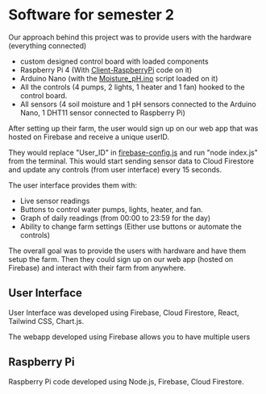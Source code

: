 # Software for semester 2

Our approach behind this project was to provide users with the hardware (everything connected)
- custom designed control board with loaded components
- Raspberry Pi 4 (With [Client-RaspberryPi](https://github.com/brycesilan/CSUS-Senior-Project/tree/main/Software/Client-RaspberryPi) code on it)
- Arduino Nano (with the [Moisture_pH.ino](Software/Arduino/Moisture_pH/Moisture_pH.ino) script loaded on it)
- All the controls (4 pumps, 2 lights, 1 heater and 1 fan) hooked to the control board.
- All sensors (4 soil moisture and 1 pH sensors connected to the Arduino Nano, 1 DHT11 sensor connected to Raspberry Pi)

After setting up their farm, the user would sign up on our web app that was hosted on Firebase and receive a unique userID.

They would replace "User_ID" in [firebase-config.js](Software/Client-RaspberryPi/firebase-config.js) and run "node index.js" from the terminal.
This would start sending sensor data to Cloud Firestore and update any controls (from user interface) every 15 seconds.

The user interface provides them with:
- Live sensor readings
- Buttons to control water pumps, lights, heater, and fan.
- Graph of daily readings (from 00:00 to 23:59 for the day)
- Ability to change farm settings (Either use buttons or automate the controls)

The overall goal was to provide the users with hardware and have them setup the farm. 
Then they could sign up on our web app (hosted on Firebase) and interact with their farm from anywhere.


## User Interface
User Interface was developed using Firebase, Cloud Firestore, React, Tailwind CSS, Chart.js.

The webapp developed using Firebase allows you to have multiple users

## Raspberry Pi
Raspberry Pi code developed using Node.js, Firebase, Cloud Firestore.